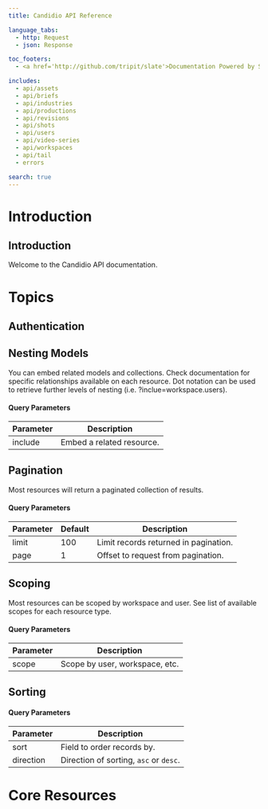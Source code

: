 ```yaml
---
title: Candidio API Reference

language_tabs:
  - http: Request
  - json: Response

toc_footers:
  - <a href='http://github.com/tripit/slate'>Documentation Powered by Slate</a>

includes:
  - api/assets
  - api/briefs
  - api/industries
  - api/productions
  - api/revisions
  - api/shots
  - api/users
  - api/video-series
  - api/workspaces
  - api/tail
  - errors

search: true
---
```


# Introduction

## Introduction

Welcome to the Candidio API documentation.

# Topics

## Authentication

## Nesting Models

You can embed related models and collections. Check documentation for specific relationships available on each resource. Dot notation can be used to retrieve further levels of nesting (i.e. ?inclue=workspace.users).

#### Query Parameters

Parameter | Description
--------- | -----------
include | Embed a related resource.

## Pagination

Most resources will return a paginated collection of results.

#### Query Parameters

Parameter | Default | Description
--------- | ------- | -----------
limit | 100 | Limit records returned in pagination.
page | 1 | Offset to request from pagination.

## Scoping

Most resources can be scoped by workspace and user. See list of available scopes for each resource type.

#### Query Parameters

Parameter | Description
--------- | -----------
scope | Scope by user, workspace, etc.

## Sorting

#### Query Parameters

Parameter | Description
--------- | -----------
sort | Field to order records by.
direction | Direction of sorting, `asc` or `desc`.

# Core Resources
